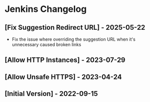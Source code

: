 # Jenkins Changelog

## [Fix Suggestion Redirect URL] - 2025-05-22

- Fix the issue where overriding the suggestion URL when it's unnecessary caused broken links

## [Allow HTTP Instances] - 2023-07-29

## [Allow Unsafe HTTPS] - 2023-04-24

## [Initial Version] - 2022-09-15
